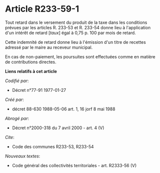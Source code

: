 # Article R233-59-1

Tout retard dans le versement du produit de la taxe dans les conditions prévues par les articles R. 233-53 et R. 233-54 donne
lieu à l'application d'un intérêt de retard [*taux*] égal à 0,75 p. 100 par mois de retard.

Cette indemnité de retard donne lieu à l'émission d'un titre de recettes adressé par le maire au receveur municipal.

En cas de non-paiement, les poursuites sont effectuées comme en matière de contributions directes.

**Liens relatifs à cet article**

_Codifié par_:

  - Décret n°77-91 1977-01-27

_Créé par_:

  - décret 88-630 1988-05-06 art. 1, 16 jorf 8 mai 1988

_Abrogé par_:

  - Décret n°2000-318 du 7 avril 2000 - art. 4 (V)

_Cite_:

  - Code des communes R233-53, R233-54

_Nouveaux textes_:

  - Code général des collectivités territoriales - art. R2333-56 (V)
